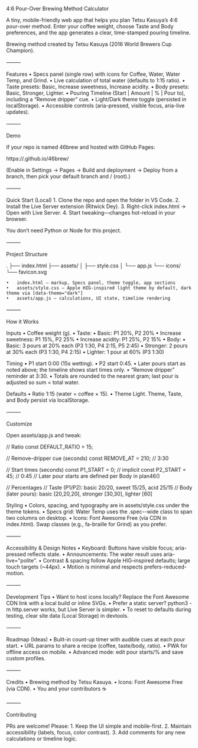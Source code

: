 4:6 Pour-Over Brewing Method Calculator

A tiny, mobile-friendly web app that helps you plan Tetsu Kasuya’s 4:6 pour-over method. Enter your coffee weight, choose Taste and Body preferences, and the app generates a clear, time-stamped pouring timeline.

Brewing method created by Tetsu Kasuya (2016 World Brewers Cup Champion).

⸻

Features
	•	Specs panel (single row) with icons for Coffee, Water, Water Temp, and Grind.
	•	Live calculation of total water (defaults to 1:15 ratio).
	•	Taste presets: Basic, Increase sweetness, Increase acidity.
	•	Body presets: Basic, Stronger, Lighter.
	•	Pouring Timeline (Start | Amount | % | Pour to), including a “Remove dripper” cue.
	•	Light/Dark theme toggle (persisted in localStorage).
	•	Accessible controls (aria-pressed, visible focus, aria-live updates).

⸻

Demo

If your repo is named 46brew and hosted with GitHub Pages:

https://<your-github-username>.github.io/46brew/

(Enable in Settings → Pages → Build and deployment → Deploy from a branch, then pick your default branch and / (root).)

⸻

Quick Start (Local)
	1.	Clone the repo and open the folder in VS Code.
	2.	Install the Live Server extension (Ritwick Dey).
	3.	Right-click index.html → Open with Live Server.
	4.	Start tweaking—changes hot-reload in your browser.

You don’t need Python or Node for this project.

⸻

Project Structure

.
├── index.html
├── assets/
│   ├── style.css
│   └── app.js
└── icons/
    └── favicon.svg

	•	index.html — markup, Specs panel, theme toggle, app sections
	•	assets/style.css — Apple HIG-inspired light theme by default, dark theme via [data-theme="dark"]
	•	assets/app.js — calculations, UI state, timeline rendering

⸻

How it Works

Inputs
	•	Coffee weight (g).
	•	Taste:
	•	Basic: P1 20%, P2 20%
	•	Increase sweetness: P1 15%, P2 25%
	•	Increase acidity: P1 25%, P2 15%
	•	Body:
	•	Basic: 3 pours at 20% each (P3 1:30, P4 2:15, P5 2:45)
	•	Stronger: 2 pours at 30% each (P3 1:30, P4 2:15)
	•	Lighter: 1 pour at 60% (P3 1:30)

Timing
	•	P1 start 0:00 (15s wetting).
	•	P2 start 0:45.
	•	Later pours start as noted above; the timeline shows start times only.
	•	“Remove dripper” reminder at 3:30.
	•	Totals are rounded to the nearest gram; last pour is adjusted so sum = total water.

Defaults
	•	Ratio 1:15 (water = coffee × 15).
	•	Theme Light. Theme, Taste, and Body persist via localStorage.

⸻

Customize

Open assets/app.js and tweak:

// Ratio
const DEFAULT_RATIO = 15;

// Remove-dripper cue (seconds)
const REMOVE_AT = 210; // 3:30

// Start times (seconds)
const P1_START = 0;                 // implicit
const P2_START = 45;                // 0:45
// Later pour starts are defined per Body in plan46()

// Percentages
// Taste (P1/P2): basic 20/20, sweet 15/25, acid 25/15
// Body (later pours): basic [20,20,20], stronger [30,30], lighter [60]

Styling
	•	Colors, spacing, and typography are in assets/style.css under the theme tokens.
	•	Specs grid: Water Temp uses the .spec--wide class to span two columns on desktop.
	•	Icons: Font Awesome Free (via CDN in index.html). Swap classes (e.g., fa-braille for Grind) as you prefer.

⸻

Accessibility & Design Notes
	•	Keyboard: Buttons have visible focus; aria-pressed reflects state.
	•	Announcements: The water result uses aria-live="polite".
	•	Contrast & spacing follow Apple HIG–inspired defaults; large touch targets (~44px).
	•	Motion is minimal and respects prefers-reduced-motion.

⸻

Development Tips
	•	Want to host icons locally? Replace the Font Awesome CDN link with a local build or inline SVGs.
	•	Prefer a static server? python3 -m http.server works, but Live Server is simpler.
	•	To reset to defaults during testing, clear site data (Local Storage) in devtools.

⸻

Roadmap (Ideas)
	•	Built-in count-up timer with audible cues at each pour start.
	•	URL params to share a recipe (coffee, taste/body, ratio).
	•	PWA for offline access on mobile.
	•	Advanced mode: edit pour starts/% and save custom profiles.

⸻

Credits
	•	Brewing method by Tetsu Kasuya.
	•	Icons: Font Awesome Free (via CDN).
	•	You and your contributors ☕️

⸻

Contributing

PRs are welcome! Please:
	1.	Keep the UI simple and mobile-first.
	2.	Maintain accessibility (labels, focus, color contrast).
	3.	Add comments for any new calculations or timeline logic.
